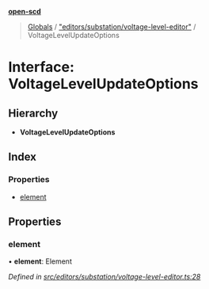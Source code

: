 **[open-scd](../README.md)**

> [Globals](../globals.md) / ["editors/substation/voltage-level-editor"](../modules/_editors_substation_voltage_level_editor_.md) / VoltageLevelUpdateOptions

# Interface: VoltageLevelUpdateOptions

## Hierarchy

* **VoltageLevelUpdateOptions**

## Index

### Properties

* [element](_editors_substation_voltage_level_editor_.voltagelevelupdateoptions.md#element)

## Properties

### element

•  **element**: Element

*Defined in [src/editors/substation/voltage-level-editor.ts:28](https://github.com/openscd/open-scd/blob/12e7252/src/editors/substation/voltage-level-editor.ts#L28)*
